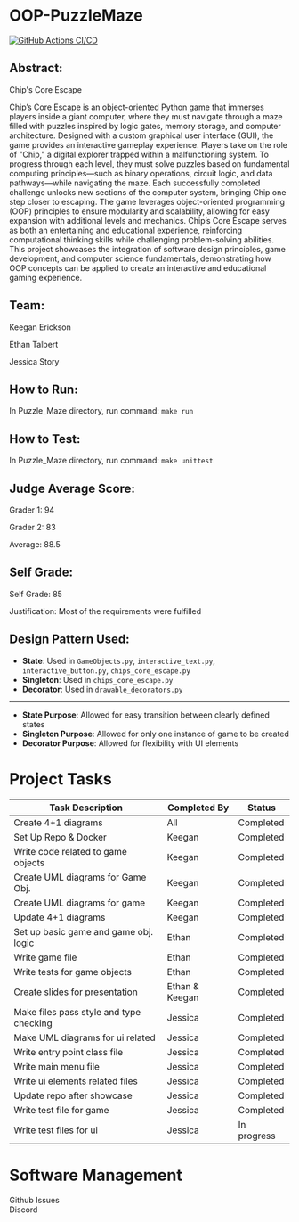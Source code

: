 # OOP-PuzzleMaze
[![GitHub Actions CI/CD](https://github.com/kmerickson/OOP-PuzzleMaze/actions/workflows/ci-test.yml/badge.svg)](https://github.com/kmerickson/OOP-PuzzleMaze/actions/workflows/ci-test.yml)

## Abstract:
Chip's Core Escape

Chip’s Core Escape is an object-oriented Python game that immerses players inside a giant computer, where they must navigate through a maze filled with puzzles inspired by logic gates, memory storage, and computer architecture. Designed with a custom graphical user interface (GUI), the game provides an interactive gameplay experience. Players take on the role of "Chip," a digital explorer trapped within a malfunctioning system. To progress through each level, they must solve puzzles based on fundamental computing principles—such as binary operations, circuit logic, and data pathways—while navigating the maze. Each successfully completed challenge unlocks new sections of the computer system, bringing Chip one step closer to escaping. The game leverages object-oriented programming (OOP) principles to ensure modularity and scalability, allowing for easy expansion with additional levels and mechanics. Chip’s Core Escape serves as both an entertaining and educational experience, reinforcing computational thinking skills while challenging problem-solving abilities. This project showcases the integration of software design principles, game development, and computer science fundamentals, demonstrating how OOP concepts can be applied to create an interactive and educational gaming experience.

## Team:
  
  Keegan Erickson
  
  Ethan Talbert
  
  Jessica Story

## How to Run: 
  In Puzzle_Maze directory, run command: 
  `make run`

## How to Test: 
  In Puzzle_Maze directory, run command: 
  `make unittest`

## Judge Average Score:
  Grader 1: 94  

  Grader 2: 83  

  Average: 88.5  


## Self Grade:
  Self Grade: 85  

  Justification: Most of the requirements were fulfilled  

## Design Pattern Used:

- **State**: Used in `GameObjects.py`, `interactive_text.py`, `interactive_button.py`, `chips_core_escape.py`
- **Singleton**: Used in `chips_core_escape.py`
- **Decorator**: Used in `drawable_decorators.py`

---

- **State Purpose**: Allowed for easy transition between clearly defined states
- **Singleton Purpose**: Allowed for only one instance of game to be created
- **Decorator Purpose**: Allowed for flexibility with UI elements


# Project Tasks

| Task Description                        | Completed By   | Status      |
|-----------------------------------------|----------------|-------------|
| Create 4+1 diagrams                     | All            | Completed   |
| Set Up Repo & Docker                    | Keegan         | Completed   |
| Write code related to game objects      | Keegan         | Completed   |
| Create UML diagrams for Game Obj.       | Keegan         | Completed   |
| Create UML diagrams for game            | Keegan         | Completed   |
| Update 4+1 diagrams                     | Keegan         | Completed   |
| Set up basic game and game obj. logic   | Ethan          | Completed   |
| Write game file                         | Ethan          | Completed   |
| Write tests for game objects            | Ethan          | Completed   |
| Create slides for presentation          | Ethan & Keegan | Completed   |
| Make files pass style and type checking | Jessica        | Completed   |
| Make UML diagrams for ui related        | Jessica        | Completed   |
| Write entry point class file            | Jessica        | Completed   |
| Write main menu file                    | Jessica        | Completed   |
| Write ui elements related files         | Jessica        | Completed   |
| Update repo after showcase              | Jessica        | Completed   |
| Write test file for game                | Jessica        | Completed   |
| Write test files for ui                 | Jessica        | In progress |

# Software Management
Github Issues  
Discord  
